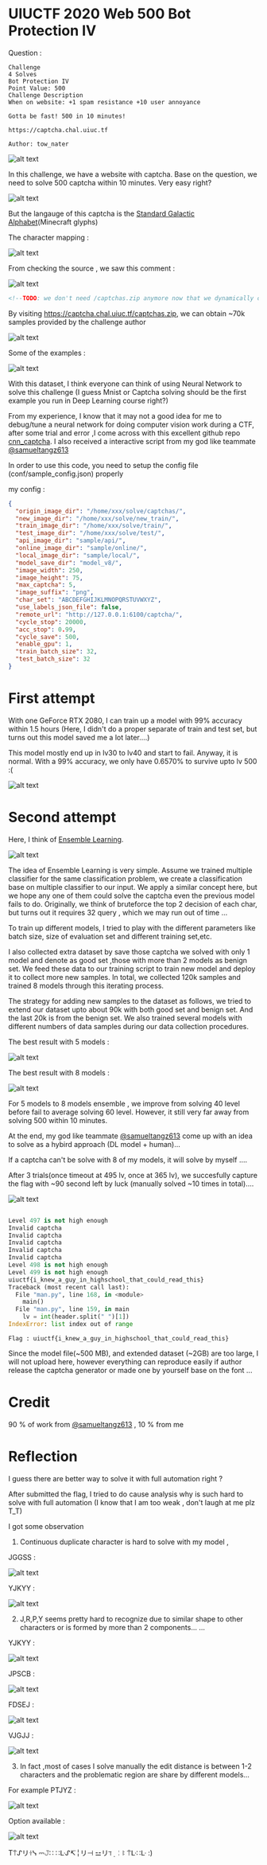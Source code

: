 # UIUCTF 2020 Web 500 Bot Protection IV

Question : 

```
Challenge
4 Solves
Bot Protection IV
Point Value: 500
Challenge Description
When on website: +1 spam resistance +10 user annoyance

Gotta be fast! 500 in 10 minutes!

https://captcha.chal.uiuc.tf

Author: tow_nater

```

![alt text](chall.jpg)

In this challenge, we have a website with captcha. Base on the question, we need to solve 500 captcha within 10 minutes. Very easy right? 

![alt text](mainpage.jpg)

But the langauge of this captcha is the [Standard Galactic Alphabet](https://minecraft.gamepedia.com/Enchanting_Table#Standard_Galactic_Alphabet)(Minecraft glyphs)

The character mapping : 

![alt text](charset.jpg)

From checking the source , we saw this comment : 

![alt text](comment.jpg)


```html
<!--TODO: we don't need /captchas.zip anymore now that we dynamically create captchas. We should delete this file.-->
```

By visiting https://captcha.chal.uiuc.tf/captchas.zip, we can obtain ~70k samples provided by the challenge author 

![alt text](unzip.jpg)


Some of the examples : 

![alt text](UZNXF_54629.png)

With this dataset, I think everyone can think of using Neural Network to solve this challenge (I guess Mnist or Captcha solving should be the first example you run in Deep Learning course right?)

From my experience, I know that it may not a good idea for me to debug/tune a neural network for doing computer vision work during a CTF, after some trial and error ,I come across with this excellent github repo [cnn_captcha](https://github.com/nickliqian/cnn_captcha). I also received a interactive script from my god like teammate [@samueltangz613](https://twitter.com/samueltangz613)

In order to use this code, you need to setup the config file (conf/sample_config.json) properly 

my config : 

```json
{
  "origin_image_dir": "/home/xxx/solve/captchas/",
  "new_image_dir": "/home/xxx/solve/new_train/",
  "train_image_dir": "/home/xxx/solve/train/",
  "test_image_dir": "/home/xxx/solve/test/",
  "api_image_dir": "sample/api/",
  "online_image_dir": "sample/online/",
  "local_image_dir": "sample/local/",
  "model_save_dir": "model_v8/",
  "image_width": 250,
  "image_height": 75,
  "max_captcha": 5,
  "image_suffix": "png",
  "char_set": "ABCDEFGHIJKLMNOPQRSTUVWXYZ",
  "use_labels_json_file": false,
  "remote_url": "http://127.0.0.1:6100/captcha/",
  "cycle_stop": 20000,
  "acc_stop": 0.99,
  "cycle_save": 500,
  "enable_gpu": 1,
  "train_batch_size": 32,
  "test_batch_size": 32
}


```

# First attempt 

With one GeForce RTX 2080, I can train up a model with 99% accuracy within 1.5 hours (Here, I didn't do a proper separate of train and test set, but turns out this model saved me a lot later....) 

This model mostly end up in lv30 to lv40 and start to fail. Anyway, it is normal. With a 99% accuracy, we only have 0.6570% to survive upto lv 500 :( 

![alt text](model1.jpg)


# Second attempt 

Here, I think of [Ensemble Learning](https://en.wikipedia.org/wiki/Ensemble_learning). 

![alt text](ensemble_learning.jpg)

The idea of Ensemble Learning is very simple. Assume we trained multiple classifier for the same classification problem, we create a classification base on multiple classifier to our input. We apply a similar concept here, but we hope any one of them could solve the captcha even the previous model fails to do. Originally, we think of bruteforce the top 2 decision of each char, but turns out it requires 32 query , which we may run out of time ... 

To train up different models, I tried to play with the different parameters like batch size, size of evaluation set and different training set,etc. 

I also collected extra dataset by save those captcha we solved with only 1 model and denote as good set ,those with more than 2 models as benign set. We feed these data to our training script to train new model and deploy it to collect more new samples. In total, we collected 120k samples and trained 8 models through this iterating process. 

The strategy for adding new samples to the dataset as follows, we tried to extend our dataset upto about 90k with both good set and benign set. And the last 20k is from the benign set. We also trained several models with different numbers of data samples during our data collection procedures. 


The best result with 5 models : 

![alt text](lv169.jpg)

The best result with 8 models : 

![alt text](lv225.jpg)

For 5 models to 8 models ensemble , we improve from solving 40 level before fail to average solving 60 level. However, it still very far away from solving 500 within 10 minutes.

At the end, my god like teammate [@samueltangz613](https://twitter.com/samueltangz613) come up with an idea to solve as a hybird approach (DL model + human)...

If a captcha can't be solve with 8 of my models, it will solve by myself .... 

After 3 trials(once timeout at 495 lv, once at 365 lv), we succesfully capture the flag with ~90 second left by luck (manually solved ~10 times in total).... 


![alt text](solved.jpg)

```python

Level 497 is not high enough
Invalid captcha
Invalid captcha
Invalid captcha
Invalid captcha
Invalid captcha
Level 498 is not high enough
Level 499 is not high enough
uiuctf{i_knew_a_guy_in_highschool_that_could_read_this}
Traceback (most recent call last):
  File "man.py", line 168, in <module>
    main()
  File "man.py", line 159, in main
    lv = int(header.split(" ")[1])
IndexError: list index out of range

```

```
Flag : uiuctf{i_knew_a_guy_in_highschool_that_could_read_this}
```

Since the model file(~500 MB), and extended dataset (~2GB) are too large, I will not upload here, however everything can reproduce easily if author release the captcha generator or made one by yourself base on the font ... 

# Credit 

90 % of work from [@samueltangz613](https://twitter.com/samueltangz613) , 10 % from me 


# Reflection 

I guess there are better way to solve it with full automation right ? 

After submitted the flag, I tried to do cause analysis why is such hard to solve with full automation (I know that I am too weak , don't laugh at me plz T_T)

I got some observation 

1. Continuous duplicate character is hard to solve with my model , 

JGGSS :

![alt text](JGGSS.png)

YJKYY :

![alt text](YJKYY.png)


2. J,R,P,Y seems pretty hard to recognize due to similar shape to other characters or is formed by more than 2 components... ... 

YJKYY :

![alt text](YJKYY.png)

JPSCB :

![alt text](JPSCB.png)

FDSEJ : 

![alt text](FDSEJ.png)

VJGJJ : 

![alt text](VJGJJ.png)

3. In fact ,most of cases I solve manually the edit distance is between 1-2 characters and the problematic region are share by different models... 

For example PTJYZ : 

![alt text](PTJYZ.png)

Option available : 

![alt text](failure.jpg)


T⍑ᔑリꖌᓭ ⎓𝙹∷ ∷ᒷᔑ↸╎リ⊣ ⚍リℸ ̣ ╎ꖎ ⍑ᒷ∷ᒷ :) 

